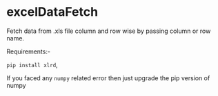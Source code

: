 # excelDataFetch
 Fetch data from .xls file column and row wise by passing column or row name.

Requirements:-

``pip install xlrd``,

If you faced any ``numpy`` related error then just upgrade the pip version of numpy 
